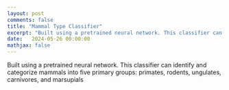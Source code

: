 ```yaml
---
layout: post
comments: false
title: "Mammal Type Classifier"
excerpt: "Built using a pretrained neural network. This classifier can identify and categorize mammals into five primary groups: primates, rodents, ungulates, carnivores, and marsupials"
date:   2024-05-26 00:00:00
mathjax: false
---
```


Built using a pretrained neural network. This classifier can identify and categorize mammals into five primary groups: primates, rodents, ungulates, carnivores, and marsupials
